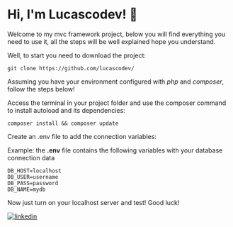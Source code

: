 
# Hi, I'm Lucascodev! 👋


Welcome to my mvc framework project,
below you will find everything you need to use it,
all the steps will be well explained hope you understand.

Well, to start you need to download the project:


```
git clone https://github.com/lucascodev/
```

Assuming you have your environment configured with *php* and *composer*, 
follow the steps below!

Access the terminal in your project folder and use the composer command to install
autoload and its dependencies:
```
composer install && composer update
```

Create an .env file to add the connection variables:

Example: the **.env** file contains the following variables with your database connection data
```
DB_HOST=localhost
DB_USER=username
DB_PASS=password
DB_NAME=mydb
```

Now just turn on your localhost server and test!
Good luck!


[![linkedin](https://img.shields.io/badge/linkedin-0A66C2?style=for-the-badge&logo=linkedin&logoColor=white)](https://www.linkedin.com/in/lucas-pereira-dos-reis-60a49b18b/)